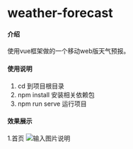 # weather-forecast

#### 介绍
使用vue框架做的一个移动web版天气预报。

#### 使用说明

1.  cd 到项目根目录
2.  npm install 安装相关依赖包
3.  npm run serve 运行项目

#### 效果展示

1.首页
![输入图片说明](https://images.gitee.com/uploads/images/2021/0616/170206_38e9b283_7926993.png "home.png")

